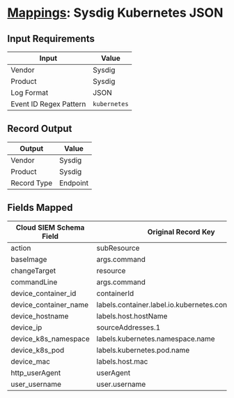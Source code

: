 # [Mappings](README.md): Sysdig Kubernetes JSON

## Input Requirements

|Input|Value|
|-----|-----|
|Vendor|Sysdig|
|Product|Sysdig|
|Log Format|JSON|
|Event ID Regex Pattern|`kubernetes`|

## Record Output

|Output|Value|
|------|-----|
|Vendor|Sysdig|
|Product|Sysdig|
|Record Type|Endpoint|

## Fields Mapped

|Cloud SIEM Schema Field|Original Record Key|Notes|
|-----------------------|-------------------|-----|
|action|subResource||
|baseImage|args.command||
|changeTarget|resource||
|commandLine|args.command||
|device_container_id|containerId||
|device_container_name|labels.container.label.io.kubernetes.container.name||
|device_hostname|labels.host.hostName||
|device_ip|sourceAddresses.1||
|device_k8s_namespace|labels.kubernetes.namespace.name||
|device_k8s_pod|labels.kubernetes.pod.name||
|device_mac|labels.host.mac||
|http_userAgent|userAgent||
|user_username|user.username||

